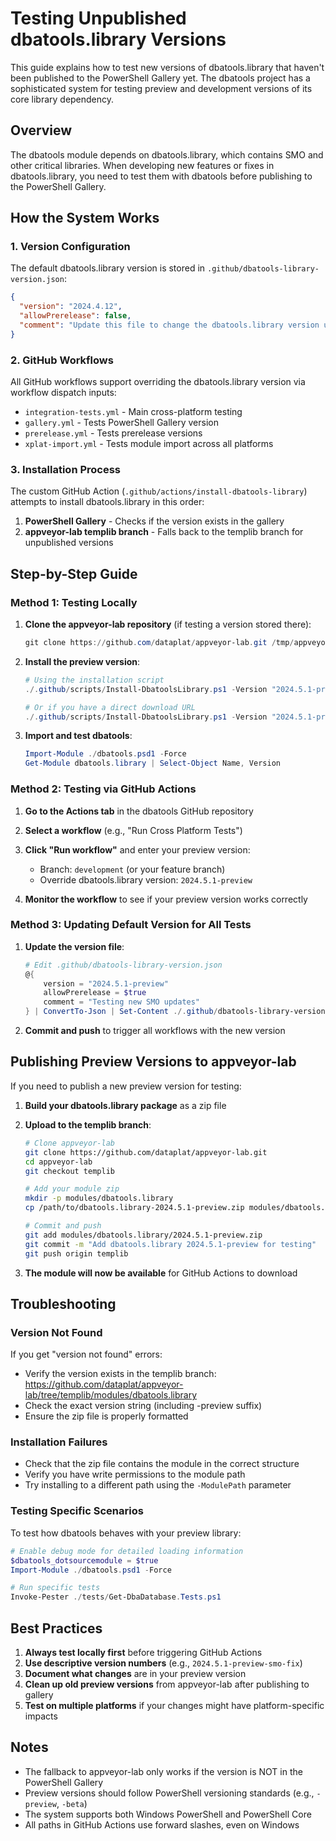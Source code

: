 # Testing Unpublished dbatools.library Versions

This guide explains how to test new versions of dbatools.library that haven't been published to the PowerShell Gallery yet. The dbatools project has a sophisticated system for testing preview and development versions of its core library dependency.

## Overview

The dbatools module depends on dbatools.library, which contains SMO and other critical libraries. When developing new features or fixes in dbatools.library, you need to test them with dbatools before publishing to the PowerShell Gallery.

## How the System Works

### 1. Version Configuration
The default dbatools.library version is stored in `.github/dbatools-library-version.json`:
```json
{
  "version": "2024.4.12",
  "allowPrerelease": false,
  "comment": "Update this file to change the dbatools.library version used in GitHub Actions workflows"
}
```

### 2. GitHub Workflows
All GitHub workflows support overriding the dbatools.library version via workflow dispatch inputs:
- `integration-tests.yml` - Main cross-platform testing
- `gallery.yml` - Tests PowerShell Gallery version
- `prerelease.yml` - Tests prerelease versions
- `xplat-import.yml` - Tests module import across all platforms

### 3. Installation Process
The custom GitHub Action (`.github/actions/install-dbatools-library`) attempts to install dbatools.library in this order:
1. **PowerShell Gallery** - Checks if the version exists in the gallery
2. **appveyor-lab templib branch** - Falls back to the templib branch for unpublished versions

## Step-by-Step Guide

### Method 1: Testing Locally

1. **Clone the appveyor-lab repository** (if testing a version stored there):
   ```powershell
   git clone https://github.com/dataplat/appveyor-lab.git /tmp/appveyor-lab
   ```

2. **Install the preview version**:
   ```powershell
   # Using the installation script
   ./.github/scripts/Install-DbatoolsLibrary.ps1 -Version "2024.5.1-preview"
   
   # Or if you have a direct download URL
   ./.github/scripts/Install-DbatoolsLibrary.ps1 -Version "2024.5.1-preview" -DownloadUrl "https://github.com/dataplat/appveyor-lab/raw/templib/modules/dbatools.library/2024.5.1-preview.zip"
   ```

3. **Import and test dbatools**:
   ```powershell
   Import-Module ./dbatools.psd1 -Force
   Get-Module dbatools.library | Select-Object Name, Version
   ```

### Method 2: Testing via GitHub Actions

1. **Go to the Actions tab** in the dbatools GitHub repository

2. **Select a workflow** (e.g., "Run Cross Platform Tests")

3. **Click "Run workflow"** and enter your preview version:
   - Branch: `development` (or your feature branch)
   - Override dbatools.library version: `2024.5.1-preview`

4. **Monitor the workflow** to see if your preview version works correctly

### Method 3: Updating Default Version for All Tests

1. **Update the version file**:
   ```powershell
   # Edit .github/dbatools-library-version.json
   @{
       version = "2024.5.1-preview"
       allowPrerelease = $true
       comment = "Testing new SMO updates"
   } | ConvertTo-Json | Set-Content ./.github/dbatools-library-version.json
   ```

2. **Commit and push** to trigger all workflows with the new version

## Publishing Preview Versions to appveyor-lab

If you need to publish a new preview version for testing:

1. **Build your dbatools.library package** as a zip file

2. **Upload to the templib branch**:
   ```bash
   # Clone appveyor-lab
   git clone https://github.com/dataplat/appveyor-lab.git
   cd appveyor-lab
   git checkout templib
   
   # Add your module zip
   mkdir -p modules/dbatools.library
   cp /path/to/dbatools.library-2024.5.1-preview.zip modules/dbatools.library/
   
   # Commit and push
   git add modules/dbatools.library/2024.5.1-preview.zip
   git commit -m "Add dbatools.library 2024.5.1-preview for testing"
   git push origin templib
   ```

3. **The module will now be available** for GitHub Actions to download

## Troubleshooting

### Version Not Found
If you get "version not found" errors:
- Verify the version exists in the templib branch: https://github.com/dataplat/appveyor-lab/tree/templib/modules/dbatools.library
- Check the exact version string (including -preview suffix)
- Ensure the zip file is properly formatted

### Installation Failures
- Check that the zip file contains the module in the correct structure
- Verify you have write permissions to the module path
- Try installing to a different path using the `-ModulePath` parameter

### Testing Specific Scenarios
To test how dbatools behaves with your preview library:
```powershell
# Enable debug mode for detailed loading information
$dbatools_dotsourcemodule = $true
Import-Module ./dbatools.psd1 -Force

# Run specific tests
Invoke-Pester ./tests/Get-DbaDatabase.Tests.ps1
```

## Best Practices

1. **Always test locally first** before triggering GitHub Actions
2. **Use descriptive version numbers** (e.g., `2024.5.1-preview-smo-fix`)
3. **Document what changes** are in your preview version
4. **Clean up old preview versions** from appveyor-lab after publishing to gallery
5. **Test on multiple platforms** if your changes might have platform-specific impacts

## Notes

- The fallback to appveyor-lab only works if the version is NOT in the PowerShell Gallery
- Preview versions should follow PowerShell versioning standards (e.g., `-preview`, `-beta`)
- The system supports both Windows PowerShell and PowerShell Core
- All paths in GitHub Actions use forward slashes, even on Windows
